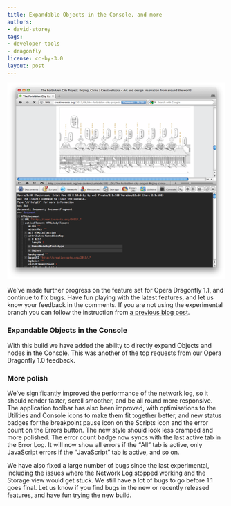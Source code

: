 ```yaml
---
title: Expandable Objects in the Console, and more
authors:
- david-storey
tags:
- developer-tools
- dragonfly
license: cc-by-3.0
layout: post
---
```


<img src="/blog/expandable-objects-in-the-console-and-more/Screen%20shot%202011-07-07%20at%2002.16.30.png" alt="" />

<p>We’ve made further progress on the feature set for Opera Dragonfly 1.1, and continue to fix bugs. Have fun playing with the latest features, and let us know your feedback in the comments. If you are not using the experimental branch you can follow the instruction from <a href="http://my.opera.com/dragonfly/blog/getting-opera-dragonfly-ready-for-opera-11/#enable">a previous blog post</a>.</p>

<h3>Expandable Objects in the Console</h3>

<p>With this build we have added the ability to directly expand Objects and nodes in the Console. This was another of the top requests from our Opera Dragonfly 1.0 feedback.</p>

<h3>More polish</h3>

<p>We’ve significantly improved the performance of the network log, so it should render faster, scroll smoother, and be all round more responsive. The application toolbar has also been improved, with optimisations to the Utilities and Console icons to make them fit together better, and new status badges for the breakpoint pause icon on the Scripts icon and the error count on the Errors button. The new style should look less cramped and more polished. The error count badge now syncs with the last active tab in the Error Log. It will now show all errors if the <q>All</q> tab is active, only JavaScript errors if the <q>JavaScript</q> tab is active, and so on.</p>

 We have also fixed a large number of bugs since the last experimental, including the issues where the Network Log stopped working and the Storage view would get stuck. We still have a lot of bugs to go before 1.1 goes final. Let us know if you find bugs in the new or recently released features, and have fun trying the new build.

